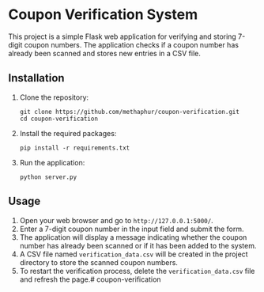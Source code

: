 # Coupon Verification System

This project is a simple Flask web application for verifying and storing 7-digit coupon numbers. The application checks if a coupon number has already been scanned and stores new entries in a CSV file.

## Installation

1. Clone the repository:
    ```
    git clone https://github.com/methaphur/coupon-verification.git
    cd coupon-verification
    ```

2. Install the required packages:
    ```
    pip install -r requirements.txt
    ```

3. Run the application:
    ```
    python server.py
    ```

## Usage

1. Open your web browser and go to `http://127.0.0.1:5000/`.
2. Enter a 7-digit coupon number in the input field and submit the form.
3. The application will display a message indicating whether the coupon number has already been scanned or if it has been added to the system.
4. A CSV file named `verification_data.csv` will be created in the project directory to store the scanned coupon numbers.
5. To restart the verification process, delete the `verification_data.csv` file and refresh the page.# coupon-verification
